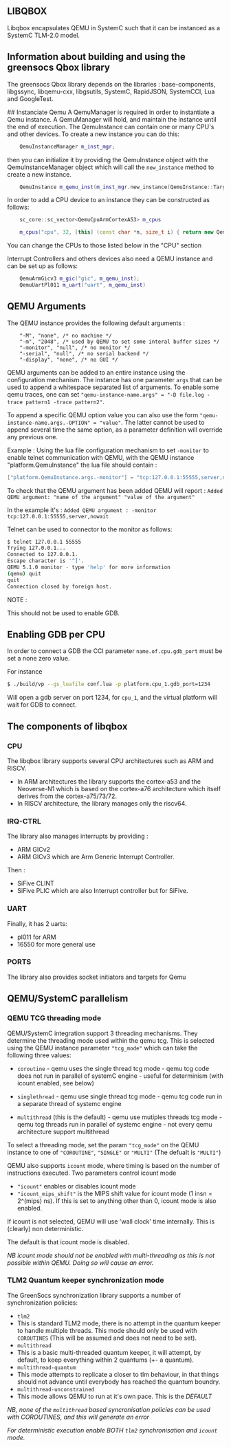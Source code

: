 

[//]: # (SECTION 0)
## LIBQBOX 

Libqbox encapsulates QEMU in SystemC such that it can be instanced as a SystemC TLM-2.0 model.

[//]: # (SECTION 10)
## Information about building and using the greensocs Qbox library
The greensocs Qbox library depends on the libraries : base-components, libgssync, libqemu-cxx, libgsutils, SystemC, RapidJSON, SystemCCI, Lua and GoogleTest.

[//]: # (SECTION 50)
## Instanciate Qemu
A QemuManager is required in order to instantiate a Qemu instance. A QemuManager will hold, and maintain the instance until the end of execution. The QemuInstance can contain one or many CPU's and other devices.
To create a new instance you can do this:
```c++
    QemuInstanceManager m_inst_mgr;
```

then you can initialize it by providing the QemuInstance object with the QemuInstanceManager object which will call the `new_instance` method to create a new instance.
```c++
    QemuInstance m_qemu_inst(m_inst_mgr.new_instance(QemuInstance::Target::AARCH64))
```

In order to add a CPU device to an instance they can be constructed as follows:
```c++
    sc_core::sc_vector<QemuCpuArmCortexA53> m_cpus

    m_cpus("cpu", 32, [this] (const char *n, size_t i) { return new QemuCpuArmCortexA53(n, m_qemu_inst); })
```
You can change the CPUs to those listed below in the "CPU" section

Interrupt Controllers and others devices also need a QEMU instance and can be set up as follows:
```c++
    QemuArmGicv3 m_gic("gic", m_qemu_inst);
    QemuUartPl011 m_uart("uart", m_qemu_inst)
```

## QEMU Arguments

The QEMU instance provides the following default arguments :
```
    "-M", "none", /* no machine */
    "-m", "2048", /* used by QEMU to set some interal buffer sizes */
    "-monitor", "null", /* no monitor */
    "-serial", "null", /* no serial backend */
    "-display", "none", /* no GUI */
```

QEMU arguments can be added to an entire instance using the configuration
mechanism. The instance has one parameter `args` that can be used to append a
whitespace separated list of arguments. To enable some qemu traces, one can
set `"qemu-instance-name.args" = "-D file.log -trace pattern1 -trace pattern2"`.

To append a specific QEMU option value you can also use the form
`"qemu-instance-name.args.-OPTION" = "value"`.
The latter cannot be used to append several time the same option, as a parameter definition will override any previous one.

Example :
Using the lua file configuration mechanism to set `-monitor` to enable telnet communication with QEMU, with the QEMU instance "platform.QemuInstance" the lua file should contain :

```lua
["platform.QemuInstance.args.-monitor"] = "tcp:127.0.0.1:55555,server,nowait",
```
To check that the QEMU argument has been added QEMU will report :
`Added QEMU argument: "name of the argument" "value of the argument"`

In the example it's :
`Added QEMU argument : -monitor tcp:127.0.0.1:55555,server,nowait`

Telnet can be used to connector to the monitor as follows:
```bash
$ telnet 127.0.0.1 55555
Trying 127.0.0.1...
Connected to 127.0.0.1.
Escape character is '^]'.
QEMU 5.1.0 monitor - type 'help' for more information
(qemu) quit
quit
Connection closed by foreign host.
```

NOTE :

This should not be used to enable GDB.

Enabling GDB per CPU
--------------------

In order to connect a GDB the CCI parameter `name.of.cpu.gdb_port` must be set a none zero value.

For instance 
```bash
$ ./build/vp --gs_luafile conf.lua -p platform.cpu_1.gdb_port=1234
```
Will open a gdb server on port 1234, for `cpu_1`, and the virtual platform will wait for GDB to connect.


## The components of libqbox
### CPU
The libqbox library supports several CPU architectures such as ARM and RISCV.
- In ARM architectures the library supports the cortex-a53 and the Neoverse-N1 which is based on the cortex-a76 architecture which itself derives from the cortex-a75/73/72.
- In RISCV architecture, the library manages only the riscv64.

### IRQ-CTRL
The library also manages interrupts by providing :
- ARM GICv2
- ARM GICv3 
which are Arm Generic Interrupt Controller.

Then :
- SiFive CLINT
- SiFive PLIC 
which are also Interrupt controller but for SiFive.

### UART
Finally, it has 2 uarts: 
- pl011 for ARM 
- 16550 for more general use

### PORTS
The library also provides socket initiators and targets for Qemu

## QEMU/SystemC parallelism
### QEMU TCG threading mode

QEMU/SystemC integration support 3 threading mechanisms. They determine the threading mode used within the qemu tcg.
This is selected using the QEMU instance parameter `"tcg_mode"` which can take the following three values:

- `coroutine`
      - qemu uses the single thread tcg mode
      - qemu tcg code does not run in parallel of systemC engine
      - useful for determinism (with icount enabled, see below)

- `singlethread`
      - qemu use single thread tcg mode
      - qemu tcg code run in a separate thread of systemc engine


- `multithread` (this is the default)
      - qemu use mutiples threads tcg mode
      - qemu tcg threads run in parallel of systemc engine
      - not every qemu architecture support multithread

To select a threading mode, set the param `"tcg_mode"` on the QEMU instance to one of `"COROUTINE"`, `"SINGLE"` or `"MULTI"`
(The defualt is `"MULTI"`)

QEMU also supports `icount` mode, where timing is based on the number of instructions executed.
Two parameters control icount mode
- `"icount"` enables or disables icount mode
- `"icount_mips_shift"` is the MIPS shift value for icount mode (1 insn = 2^(mips) ns). If this is set to anything other than 0, icount mode is also enabled.

If icount is not selected, QEMU will use 'wall clock' time internally. This is (clearly) non deterministic.

The default is that icount mode is disabled.

_NB icount mode should not be enabled with multi-threading as this is not possible within QEMU. Doing so will cause an error._

### TLM2 Quantum keeper synchronization mode

The GreenSocs synchronization library supports a number of synchronization policies:
- `tlm2`
 - This is standard TLM2 mode, there is no attempt in the quantum keeper to handle multiple threads. This mode should only be used with `COROUTINES` (This will be assumed and does not need to be set).
- `multithread`
 - This is a basic multi-threaded quantum keeper, it will attempt, by default, to keep everything within 2 quantums (+- a quantum).
- `multithread-quantum`
 - This mode attempts to replicate a closer to tlm behaviour, in that things should not advance until everybody has reached the quantum boundry.
- `multithread-unconstrained`
 - This mode allows QEMU to run at it's own pace. This is the _DEFAULT_

_NB, none of the `multithread` based syncronisation policies can be used with COROUTINES, and this will generate an error_

_For deterministic execution enable BOTH `tlm2` synchronisation _and_ `icount` mode._
